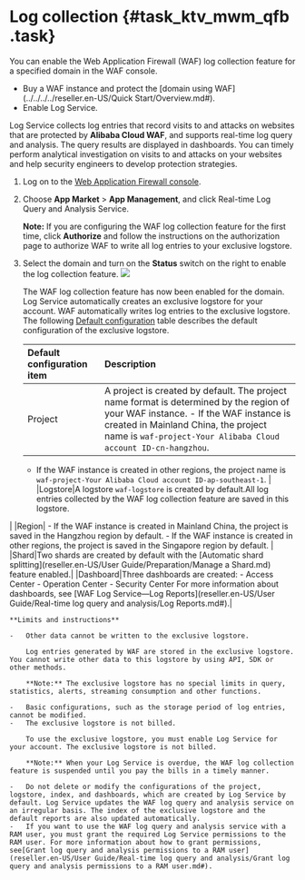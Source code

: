 # Log collection {#task_ktv_mwm_qfb .task}

You can enable the Web Application Firewall \(WAF\) log collection feature for a specified domain in the WAF console.

-   Buy a WAF instance and protect the [domain using WAF](../../../../reseller.en-US/Quick Start/Overview.md#).
-   Enable Log Service.

Log Service collects log entries that record visits to and attacks on websites that are protected by **Alibaba Cloud WAF**, and supports real-time log query and analysis. The query results are displayed in dashboards. You can timely perform analytical investigation on visits to and attacks on your websites and help security engineers to develop protection strategies.

1.  Log on to the [Web Application Firewall console](https://partners-intl.console.aliyun.com/#/waf). 
2.  Choose **App Market** \> **App Management**, and click Real-time Log Query and Analysis Service. 

    **Note:** If you are configuring the WAF log collection feature for the first time, click **Authorize** and follow the instructions on the authorization page to authorize WAF to write all log entries to your exclusive logstore.

3.  Select the domain and turn on the **Status** switch on the right to enable the log collection feature. ![](http://static-aliyun-doc.oss-cn-hangzhou.aliyuncs.com/assets/img/41223/154389445721272_en-US.png) 

    The WAF log collection feature has now been enabled for the domain. Log Service automatically creates an exclusive logstore for your account. WAF automatically writes log entries to the exclusive logstore. The following [Default configuration](#) table describes the default configuration of the exclusive logstore.

    |Default configuration item|Description|
    |:-------------------------|:----------|
    |Project|A project is created by default. The project name format is determined by the region of your WAF instance.    -   If the WAF instance is created in Mainland China, the project name is `waf-project-Your Alibaba Cloud account ID-cn-hangzhou`.
    -   If the WAF instance is created in other regions, the project name is `waf-project-Your Alibaba Cloud account ID-ap-southeast-1`.
|
    |Logstore|A logstore `waf-logstore` is created by default.All log entries collected by the WAF log collection feature are saved in this logstore.

|
    |Region|     -   If the WAF instance is created in Mainland China, the project is saved in the Hangzhou region by default.
    -   If the WAF instance is created in other regions, the project is saved in the Singapore region by default.
 |
    |Shard|Two shards are created by default with the [Automatic shard splitting](reseller.en-US/User Guide/Preparation/Manage a Shard.md) feature enabled.|
    |Dashboard|Three dashboards are created:    -   Access Center
    -   Operation Center
    -   Security Center
For more information about dashboards, see [WAF Log Service—Log Reports](reseller.en-US/User Guide/Real-time log query and analysis/Log Reports.md#).|

    **Limits and instructions**

    -   Other data cannot be written to the exclusive logstore.

        Log entries generated by WAF are stored in the exclusive logstore. You cannot write other data to this logstore by using API, SDK or other methods.

        **Note:** The exclusive logstore has no special limits in query, statistics, alerts, streaming consumption and other functions.

    -   Basic configurations, such as the storage period of log entries, cannot be modified.
    -   The exclusive logstore is not billed.

        To use the exclusive logstore, you must enable Log Service for your account. The exclusive logstore is not billed.

        **Note:** When your Log Service is overdue, the WAF log collection feature is suspended until you pay the bills in a timely manner.

    -   Do not delete or modify the configurations of the project, logstore, index, and dashboards, which are created by Log Service by default. Log Service updates the WAF log query and analysis service on an irregular basis. The index of the exclusive logstore and the default reports are also updated automatically.
    -   If you want to use the WAF log query and analysis service with a RAM user, you must grant the required Log Service permissions to the RAM user. For more information about how to grant permissions, see[Grant log query and analysis permissions to a RAM user](reseller.en-US/User Guide/Real-time log query and analysis/Grant log query and analysis permissions to a RAM user.md#).


